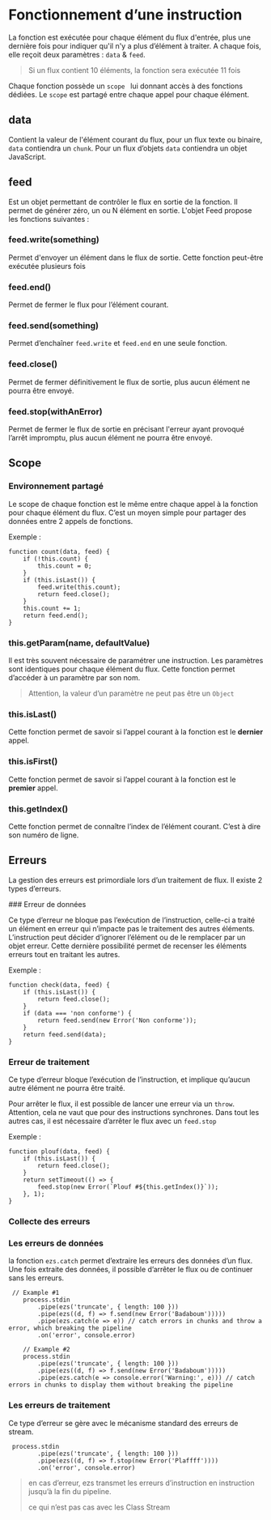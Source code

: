 #  Fonctionnement d’une instruction

La fonction est exécutée pour chaque élément du flux d'entrée, plus une dernière fois pour indiquer qu'il n'y  a plus d’élément à traiter. A chaque fois, elle reçoit deux paramètres : `data` & `feed`.

>  Si un flux contient 10 éléments, la fonction sera exécutée 11 fois



Chaque fonction possède un  `scope ` lui donnant accès à des fonctions dédiées. Le `scope` est partagé entre chaque appel pour chaque élément.

## data

Contient la valeur de l'élément courant du flux, pour un flux texte ou binaire, `data` contiendra un `chunk`. Pour un flux d’objets `data` contiendra un objet JavaScript.

## feed

Est un objet permettant de contrôler le flux en sortie de la fonction. Il permet de générer zéro, un ou N élément en sortie. L'objet Feed propose  les fonctions suivantes :

### feed.write(something) 

Permet d'envoyer un élément dans le flux de sortie. Cette fonction  peut-être exécutée plusieurs fois

### feed.end()

Permet de fermer le flux pour l’élément courant. 

### feed.send(something)

Permet d’enchaîner `feed.write` et `feed.end` en une seule fonction.

### feed.close()

Permet de fermer définitivement le flux de sortie, plus aucun élément ne pourra être envoyé.

### feed.stop(withAnError)

Permet de fermer le flux de sortie en précisant l'erreur ayant provoqué l’arrêt impromptu, plus aucun élément ne pourra être envoyé.

## Scope

### Environnement partagé

Le scope de chaque fonction est le même entre chaque appel à la fonction pour  chaque élément du flux. C’est un moyen simple pour partager des données entre 2 appels de fonctions.

Exemple :

```
function count(data, feed) {
	if (!this.count) {
		this.count = 0;
	}
    if (this.isLast()) {
    	feed.write(this.count);
        return feed.close();        
    }
    this.count += 1;
    return feed.end();
}
```



### this.getParam(name, defaultValue)

Il est très souvent nécessaire de paramétrer une instruction. Les paramètres sont identiques pour chaque élément du flux. Cette fonction permet d’accéder à un paramètre par son nom.

>  Attention, la valeur d’un paramètre ne peut pas être un `Object`

### this.isLast()

Cette fonction permet de savoir si l’appel courant à la fonction est le **dernier** appel. 

### this.isFirst()

Cette fonction permet de savoir si l’appel courant à la fonction est le **premier** appel. 

### this.getIndex()

Cette fonction permet de connaître l’index de l’élément courant. C’est à dire son numéro de ligne.

## Erreurs

La gestion des erreurs est primordiale lors d’un traitement de flux. Il existe 2 types d’erreurs. 

### Erreur de données

Ce type d’erreur ne bloque pas l’exécution de l’instruction, celle-ci a traité un élément en erreur qui n’impacte pas le traitement des autres éléments. L’instruction peut décider d’ignorer l’élément ou de le remplacer par un objet erreur. Cette dernière possibilité permet de recenser les éléments erreurs tout en traitant les autres.

Exemple :

```
function check(data, feed) {
    if (this.isLast()) {
        return feed.close();
    }
    if (data === 'non conforme') { 
    	return feed.send(new Error('Non conforme'));
    } 
    return feed.send(data);
}
```

### Erreur de traitement

Ce type d’erreur bloque l’exécution de l’instruction, et implique qu’aucun autre élément ne pourra être traité. 

Pour arrêter le flux, il est possible de lancer une erreur via un `throw`.  Attention, cela ne vaut que pour des instructions synchrones. Dans tout les autres cas, il est nécessaire d’arrêter le flux avec un `feed.stop` 

Exemple :

```
function plouf(data, feed) {
    if (this.isLast()) {
        return feed.close();
    }
    return setTimeout(() => {
        feed.stop(new Error(`Plouf #${this.getIndex()}`));
    }, 1);
}
```



### Collecte des erreurs

### Les erreurs de données

la fonction `ezs.catch` permet d’extraire les erreurs des données d’un flux. Une fois extraite des données, il possible d’arrêter le flux ou de continuer sans les erreurs.

```
 // Example #1
    process.stdin
        .pipe(ezs('truncate', { length: 100 }))
        .pipe(ezs((d, f) => f.send(new Error('Badaboum')))))
        .pipe(ezs.catch(e => e)) // catch errors in chunks and throw a error, which breaking the pipeline
        .on('error', console.error)

    // Example #2
    process.stdin
        .pipe(ezs('truncate', { length: 100 }))
        .pipe(ezs((d, f) => f.send(new Error('Badaboum')))))
        .pipe(ezs.catch(e => console.error('Warning:', e))) // catch errors in chunks to display them without breaking the pipeline
```

### Les erreurs de traitement

Ce type d’erreur se gère avec le mécanisme standard des erreurs de stream.

```
 process.stdin
        .pipe(ezs('truncate', { length: 100 }))
        .pipe(ezs((d, f) => f.stop(new Error('Plaffff'))))
        .on('error', console.error)
```

>  en cas d’erreur, ezs transmet les erreurs d’instruction en instruction jusqu’à la fin du pipeline.
>
>  ce qui n’est pas cas avec les Class Stream